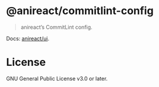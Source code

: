 # @anireact/commitlint-config

> anireact’s CommitLint config.

Docs: [anireact/ui].

# License

GNU General Public License v3.0 or later.

[anireact/ui]: https://github.com/anireact/ui/blob/master/README.md
